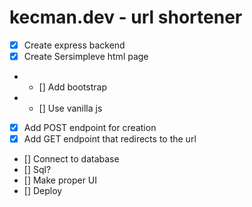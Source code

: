 # kecman.dev - url shortener

- [x] Create express backend
- [x] Create Sersimpleve html page
- - [] Add bootstrap
- - [] Use vanilla js
- [x] Add POST endpoint for creation
- [x] Add GET endpoint that redirects to the url
- [] Connect to database
- [] Sql?
- [] Make proper UI
- [] Deploy
